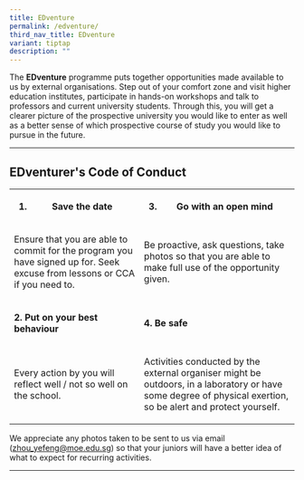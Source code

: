 ```yaml
---
title: EDventure
permalink: /edventure/
third_nav_title: EDventure
variant: tiptap
description: ""
---
```

<p>The <strong>EDventure</strong> programme puts together opportunities made
available to us by external organisations. Step out of your comfort zone
and visit&nbsp;higher education institutes, participate&nbsp;in hands-on
workshops and talk&nbsp;to professors and current university students.
Through this,&nbsp;you will get a clearer picture of the prospective university
you would like to enter as well as a better sense of which prospective
course of study you would like to pursue&nbsp;in the future.</p>
<hr>
<h2><strong>EDventurer's Code of Conduct</strong></h2>
<table style="minWidth: 50px">
<colgroup>
<col>
<col>
</colgroup>
<tbody>
<tr>
<th rowspan="1" colspan="1">
<ol data-tight="true" class="tight">
<li>
<p>Save the date</p>
</li>
</ol>
</th>
<th rowspan="1" colspan="1">
<ol start="3" data-tight="true" class="tight">
<li>
<p><strong>Go with an open mind</strong>
</p>
</li>
</ol>
</th>
</tr>
<tr>
<td rowspan="1" colspan="1">
<p>Ensure that you are able to commit for the program you have signed up
for. Seek excuse from lessons or CCA if you need to.</p>
</td>
<td rowspan="1" colspan="1">
<p>Be proactive, ask questions, take photos so that you are able to make
full use of the opportunity given.</p>
</td>
</tr>
<tr>
<td rowspan="1" colspan="1">
<p><strong>2. Put on your best behaviour</strong>
</p>
</td>
<td rowspan="1" colspan="1">
<p><strong>4. Be safe</strong>
</p>
</td>
</tr>
<tr>
<td rowspan="1" colspan="1">
<p>Every action by you will reflect well / not so well on the school.</p>
</td>
<td rowspan="1" colspan="1">
<p>Activities conducted by the external organiser might be outdoors, in a
laboratory or have some degree of physical exertion, so be alert and protect
yourself.</p>
</td>
</tr>
</tbody>
</table>
<p>We appreciate any photos taken to be sent to us via email (<a href="mailto:zhou_yefeng@moe.edu.sg" rel="noopener noreferrer nofollow" target="_blank">zhou_yefeng@moe.edu.sg</a>)
so that your juniors will have a better idea of what to expect for recurring
activities.</p>
<hr>
<p></p>
<p></p>